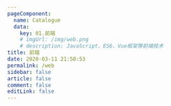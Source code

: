 ```yaml
---
pageComponent: 
  name: Catalogue
  data: 
    key: 01.前端
    # imgUrl: /img/web.png
    # description: JavaScript、ES6、Vue框架等前端技术
title: 前端
date: 2020-03-11 21:50:53
permalink: /web
sidebar: false
article: false
comment: false
editLink: false
---
```


